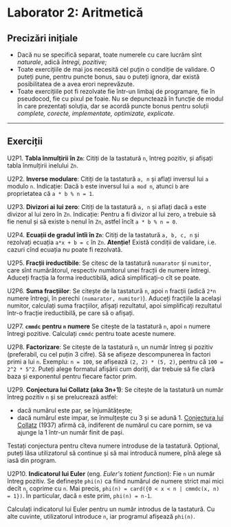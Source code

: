 # Laborator 2: Aritmetică

## Precizări inițiale
- Dacă nu se specifică separat, toate numerele cu care lucrăm sînt *naturale*,
adică *întregi, pozitive*;
- Toate exercițiile de mai jos necesită cel puțin o condiție
de validare. O puteți pune, pentru puncte bonus, sau o puteți ignora, dar
există posibilitatea de a avea erori neprevăzute.
- Toate exercițiile pot fi rezolvate fie într-un limbaj de programare,
fie în pseudocod, fie cu pixul pe foaie. Nu se depunctează în funcție de
modul în care prezentați soluția, dar se acordă puncte bonus pentru soluții
*complete, corecte, implementate, optimizate, explicate.*

--------------

## Exerciții

U2P1. **Tabla înmulțirii în `Zn`**: Citiți de la tastatură `n`, întreg pozitiv,
și afișați tabla înmulțirii inelului `Zn`.

U2P2. **Inverse modulare**: Citiți de la tastatură `a, n` și aflați inversul
lui `a` modulo `n`. Indicație: Dacă `b` este inversul lui `a mod n`,
atunci `b` are proprietatea că `a * b % n = 1`.

U2P3. **Divizori ai lui zero**: Citiți de la tastatură `a, n` și aflați dacă
`a` este divizor al lui zero în `Zn`. Indicație: Pentru a fi divizor al lui zero,
`a` trebuie să fie nenul și să existe `b` nenul în `Zn`, astfel încît `a * b % n = 0`.

U2P4. **Ecuații de gradul întîi în `Zn`**: Citiți de la tastatură `a, b, c, n`
și rezolvați ecuația `a*x + b = c` în `Zn`. **Atenție!** Există condiții
de validare, i.e. cazuri cînd ecuația nu poate fi rezolvată.

U2P5. **Fracții ireductibile**: Se citesc de la tastatură `numarator` și `numitor`,
care sînt numărătorul, respectiv numitorul unei fracții de numere întregi.
Aduceți fracția la forma ireductibilă, adică simplificați-o cît se poate.

U2P6. **Suma fracțiilor**: Se citește de la tastatură `n`, apoi `n` fracții
(adică `2*n` numere întregi, în perechi `(numarator, numitor)`). Aduceți fracțiile
la același numitor, calculați suma fracțiilor, afișați rezultatul, apoi simplificați
rezultatul într-o fracție ireductibilă, pe care să o afișați.

U2P7. **`cmmdc` pentru `n` numere** Se citește de la tastatură `n`, apoi `n` numere
întregi pozitive. Calculați `cmmdc` pentru toate aceste numere.

U2P8. **Factorizare**: Se citește de la tastatură `n`, un număr întreg și pozitiv
(preferabil, cu cel puțin 3 cifre). Să se afișeze descompunerea în factori primi
a lui `n`. Exemplu: `n = 100`, se afișează `(2, 2) * (5, 2)`, pentru că
`100 = 2^2 * 5^2`. Puteți alege formatul afișării cum doriți, dar trebuie să fie
clară baza și exponentul pentru fiecare factor prim.

U2P9. **Conjectura lui Collatz (aka 3n+1)**: Se citește de la tastatură un număr
întreg pozitiv `n` și se prelucrează astfel:
- dacă numărul este par, se înjumătățește;
- dacă numărul este impar, se înmulțește cu 3 și se adună 1.
[Conjectura lui Collatz](https://en.wikipedia.org/wiki/Collatz_conjecture) (1937)
afirmă că, indiferent de numărul cu care pornim, se va ajunge la 1 într-un număr
finit de pași.

Testați conjectura pentru cîteva numere introduse de la tastatură. Opțional,
puteți lăsa utilizatorul să continue și să mai introducă numere, pînă alege
să iasă din program.

U2P10. **Indicatorul lui Euler** (eng. *Euler's totient function*):
Fie `n` un număr întreg pozitiv. Se definește `phi(n)` ca fiind
numărul de numere strict mai mici decît `n`, coprime cu `n`.
Mai precis, `phi(n) = card({0 < x < n | cmmdc(x, n) = 1})`.
În particular, dacă `n` este prim, `phi(n) = n-1`.

Calculați indicatorul lui Euler pentru un număr introdus de la tastatură.
Cu alte cuvinte, utilizatorul introduce `n`, iar programul afișează `phi(n)`.
